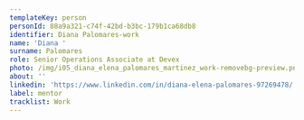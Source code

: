 ```yaml
---
templateKey: person
personId: 88a9a321-c74f-42bd-b3bc-179b1ca68db8
identifier: Diana Palomares-work
name: 'Diana '
surname: Palomares
role: Senior Operations Associate at Devex
photo: /img/i05_diana_elena_palomares_martinez_work-removebg-preview.png
about: ''
linkedin: 'https://www.linkedin.com/in/diana-elena-palomares-97269478/'
label: mentor
tracklist: Work
---
```

